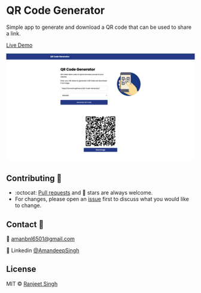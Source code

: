 # QR Code Generator

Simple app to generate and download a QR code that can be used to share a link.

[Live Demo](https://amanbnl.github.io/QR-Code-Generator/)

<img src="assets/screen.png">

## Contributing 👏
- :octocat: [Pull requests](https://github.com/amanbnl/QR-Code-Generator/pulls) and 🌟 stars are always welcome.
- For changes, please open an [issue](https://github.com/amanbnl/QR-Code-Generator/issues) first to discuss what you would like to change.
## Contact 📩
📧 amanbnl6501@gmail.com

💼 Linkedin [@AmandeepSingh](https://www.linkedin.com/in/amandeep-singh-24a82b247/)

## License
MIT &copy; [Ranjeet Singh](https://github.com/ranjeetsinghbnl)